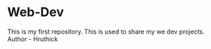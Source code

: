 # Web-Dev
This is my first repository. This is used to share my we dev projects.
<br>
Author - Hruthick
